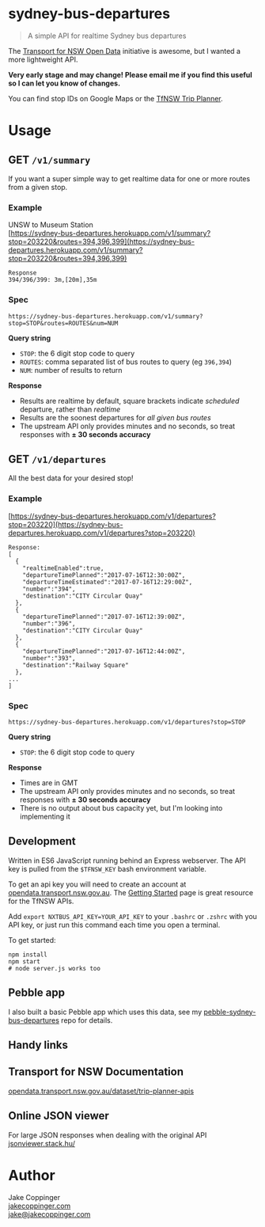 sydney-bus-departures
=====================

>   A simple API for realtime Sydney bus departures

The [Transport for NSW Open Data](https://opendata.transport.nsw.gov.au/dataset/trip-planner-apis) initiative is awesome, but I wanted a more lightweight API.

**Very early stage and may change! Please email me if you find this useful so I can let you know of changes.**

You can find stop IDs on Google Maps or the [TfNSW Trip Planner](https://transportnsw.info/trip#/).

# Usage

## GET `/v1/summary`

If you want a super simple way to get realtime data for one or more routes from a given stop.

### Example

UNSW to Museum Station  
[https://sydney-bus-departures.herokuapp.com/v1/summary?stop=203220&routes=394,396,399](https://sydney-bus-departures.herokuapp.com/v1/summary?stop=203220&routes=394,396,399)

```
Response
394/396/399: 3m,[20m],35m
```

### Spec

```
https://sydney-bus-departures.herokuapp.com/v1/summary?stop=STOP&routes=ROUTES&num=NUM
```
**Query string**

- `STOP`: the 6 digit stop code to query
- `ROUTES`: comma separated list of bus routes to query (eg `396,394`)
- `NUM`: number of results to return

**Response**

- Results are realtime by default, square brackets indicate *scheduled* departure, rather than *realtime*
- Results are the soonest departures for *all given bus routes*
- The upstream API only provides minutes and no seconds, so treat responses with **± 30 seconds accuracy**

## GET `/v1/departures`

All the best data for your desired stop!

### Example

[https://sydney-bus-departures.herokuapp.com/v1/departures?stop=203220](https://sydney-bus-departures.herokuapp.com/v1/departures?stop=203220)

```
Response:
[
  {
    "realtimeEnabled":true,
    "departureTimePlanned":"2017-07-16T12:30:00Z",
    "departureTimeEstimated":"2017-07-16T12:29:00Z",
    "number":"394",
    "destination":"CITY Circular Quay"
  },
  {
    "departureTimePlanned":"2017-07-16T12:39:00Z",
    "number":"396",
    "destination":"CITY Circular Quay"
  },
  {
    "departureTimePlanned":"2017-07-16T12:44:00Z",
    "number":"393",
    "destination":"Railway Square"
  },
...
]
```

### Spec

```
https://sydney-bus-departures.herokuapp.com/v1/departures?stop=STOP
```
**Query string**

- `STOP`: the 6 digit stop code to query

**Response**

- Times are in GMT
- The upstream API only provides minutes and no seconds, so treat responses with **± 30 seconds accuracy**
- There is no output about bus capacity yet, but I'm looking into implementing it

## Development

Written in ES6 JavaScript running behind an Express webserver. The API key is pulled from the `$TFNSW_KEY` bash environment variable.

To get an api key you will need to create an account at [opendata.transport.nsw.gov.au](https://opendata.transport.nsw.gov.au). The [Getting Started](https://opendata.transport.nsw.gov.au/get-started) page is great resource for the TfNSW APIs.

Add `export NXTBUS_API_KEY=YOUR_API_KEY` to your `.bashrc` or `.zshrc` with you API key, or just run this command each time you open a terminal.


To get started:

```
npm install
npm start
# node server.js works too
```

## Pebble app
I also built a basic Pebble app which uses this data, see my [pebble-sydney-bus-departures](https://github.com/jakecoppinger/pebble-sydney-bus-departures) repo for details.

## Handy links

## Transport for NSW Documentation
[opendata.transport.nsw.gov.au/dataset/trip-planner-apis](https://opendata.transport.nsw.gov.au/dataset/trip-planner-apis)

## Online JSON viewer
For large JSON responses when dealing with the original API  
[jsonviewer.stack.hu/](http://jsonviewer.stack.hu/)

# Author

Jake Coppinger  
[jakecoppinger.com](https://jakecoppinger.com)  
[jake@jakecoppinger.com](mailto:jake@jakecoppinger.com)